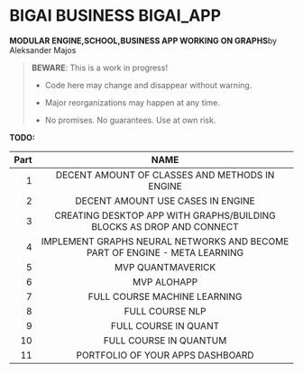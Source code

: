 # BIGAI BUSINESS BIGAI_APP

**MODULAR ENGINE,SCHOOL,BUSINESS APP WORKING ON GRAPHS**by Aleksander Majos

> **BEWARE**: This is a work in progress!
>
> * Code here may change and disappear without warning.
>
> * Major reorganizations may happen at any time.
>
> * No promises. No guarantees. Use at own risk.

**TODO:**

Part|                                    NAME                                    
---:|:--------------------------------------------------------------------------:
1|               DECENT AMOUNT OF CLASSES AND METHODS IN ENGINE               |1
2|                     DECENT AMOUNT USE CASES IN ENGINE                      |2
3|    CREATING DESKTOP APP WITH GRAPHS/BUILDING BLOCKS AS DROP AND CONNECT    |3
4| IMPLEMENT GRAPHS NEURAL NETWORKS AND BECOME PART OF ENGINE - META LEARNING |4
5|                             MVP QUANTMAVERICK                              |5
6|                                MVP ALOHAPP                                 |6
7|                        FULL COURSE MACHINE LEARNING                        |7
8|                              FULL COURSE NLP                               |8
9|                            FULL COURSE IN QUANT                            |9
10|                           FULL COURSE IN QUANTUM                           |10
11|                      PORTFOLIO OF YOUR APPS DASHBOARD                      |11